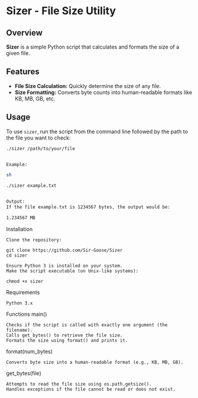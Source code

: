 # Sizer - File Size Utility

## Overview
**Sizer** is a simple Python script that calculates and formats the size of a given file.

## Features
- **File Size Calculation:** Quickly determine the size of any file.
- **Size Formatting:** Converts byte counts into human-readable formats like KB, MB, GB, etc.

## Usage
To use `sizer`, run the script from the command line followed by the path to the file you want to check:

```sh
./sizer /path/to/your/file


Example:

sh

./sizer example.txt


Output:
If the file example.txt is 1234567 bytes, the output would be:

1.234567 MB

```
Installation

    Clone the repository:

    git clone https://github.com/Sir-Goose/Sizer
    cd sizer

    Ensure Python 3 is installed on your system.
    Make the script executable (on Unix-like systems):

    chmod +x sizer


Requirements

    Python 3.x


Functions
main()

    Checks if the script is called with exactly one argument (the filename).
    Calls get_bytes() to retrieve the file size.
    Formats the size using format() and prints it.


format(num_bytes)

    Converts byte size into a human-readable format (e.g., KB, MB, GB).


get_bytes(file)

    Attempts to read the file size using os.path.getsize(). 
    Handles exceptions if the file cannot be read or does not exist.
